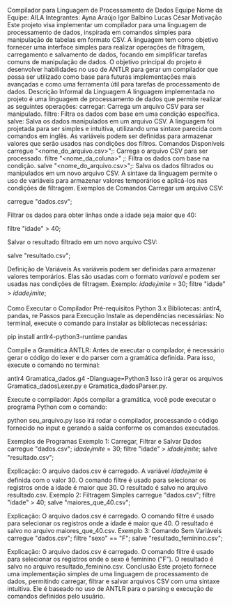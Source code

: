 Compilador para Linguagem de Processamento de Dados
Equipe
Nome da Equipe: AILA
Integrantes:
Ayna Araújo
Igor Balbino
Lucas César
Motivação
Este projeto visa implementar um compilador para uma linguagem de processamento de dados, inspirada em comandos simples para manipulação de tabelas em formato CSV. A linguagem tem como objetivo fornecer uma interface simples para realizar operações de filtragem, carregamento e salvamento de dados, focando em simplificar tarefas comuns de manipulação de dados.
O objetivo principal do projeto é desenvolver habilidades no uso de ANTLR para gerar um compilador que possa ser utilizado como base para futuras implementações mais avançadas e como uma ferramenta útil para tarefas de processamento de dados.
Descrição Informal da Linguagem
A linguagem implementada no projeto é uma linguagem de processamento de dados que permite realizar as seguintes operações:
carregar: Carrega um arquivo CSV para ser manipulado.
filtre: Filtra os dados com base em uma condição específica.
salve: Salva os dados manipulados em um arquivo CSV.
A linguagem foi projetada para ser simples e intuitiva, utilizando uma sintaxe parecida com comandos em inglês. As variáveis podem ser definidas para armazenar valores que serão usados nas condições dos filtros.
Comandos Disponíveis
carregue "<nome_do_arquivo.csv>";: Carrega o arquivo CSV para ser processado.
filtre "<nome_da_coluna>" <operador> <valor>;: Filtra os dados com base na condição.
salve "<nome_do_arquivo.csv>";: Salva os dados filtrados ou manipulados em um novo arquivo CSV.
A sintaxe da linguagem permite o uso de variáveis para armazenar valores temporários e aplicá-los nas condições de filtragem.
Exemplos de Comandos
Carregar um arquivo CSV:

 carregue "dados.csv";


Filtrar os dados para obter linhas onde a idade seja maior que 40:

 filtre "idade" > 40;


Salvar o resultado filtrado em um novo arquivo CSV:

 salve "resultado.csv";


Definição de Variáveis
As variáveis podem ser definidas para armazenar valores temporários. Elas são usadas com o formato $variavel$ e podem ser usadas nas condições de filtragem.
Exemplo:
$idade_limite$ = 30;
filtre "idade" > $idade_limite$;

Como Executar o Compilador
Pré-requisitos
Python 3.x
Bibliotecas: antlr4, pandas, re
Passos para Execução
Instale as dependências necessárias: No terminal, execute o comando para instalar as bibliotecas necessárias:

 pip install antlr4-python3-runtime pandas


Compile a Gramática ANTLR: Antes de executar o compilador, é necessário gerar o código do lexer e do parser com a gramática definida. Para isso, execute o comando no terminal:

 antlr4 Gramatica_dados.g4 -Dlanguage=Python3
 Isso irá gerar os arquivos Gramatica_dadosLexer.py e Gramatica_dadosParser.py.


Execute o compilador: Após compilar a gramática, você pode executar o programa Python com o comando:

 python seu_arquivo.py
 Isso irá rodar o compilador, processando o código fornecido no input e gerando a saída conforme os comandos executados.


Exemplos de Programas
Exemplo 1: Carregar, Filtrar e Salvar Dados
carregue "dados.csv";
$idade_limite$ = 30;
filtre "idade" > $idade_limite$;
salve "resultado.csv";

Explicação:
O arquivo dados.csv é carregado.
A variável $idade_limite$ é definida com o valor 30.
O comando filtre é usado para selecionar os registros onde a idade é maior que 30.
O resultado é salvo no arquivo resultado.csv.
Exemplo 2: Filtragem Simples
carregue "dados.csv";
filtre "idade" > 40;
salve "maiores_que_40.csv";

Explicação:
O arquivo dados.csv é carregado.
O comando filtre é usado para selecionar os registros onde a idade é maior que 40.
O resultado é salvo no arquivo maiores_que_40.csv.
Exemplo 3: Comando Sem Variáveis
carregue "dados.csv";
filtre "sexo" == "F";
salve "resultado_feminino.csv";

Explicação:
O arquivo dados.csv é carregado.
O comando filtre é usado para selecionar os registros onde o sexo é feminino ("F").
O resultado é salvo no arquivo resultado_feminino.csv.
Conclusão
Este projeto fornece uma implementação simples de uma linguagem de processamento de dados, permitindo carregar, filtrar e salvar arquivos CSV com uma sintaxe intuitiva. Ele é baseado no uso de ANTLR para o parsing e execução de comandos definidos pelo usuário.


